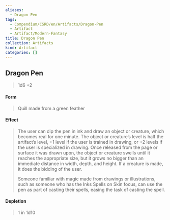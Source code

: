 ```yaml
---
aliases:
  - Dragon Pen
tags:
  - Compendium/CSRD/en/Artifacts/Dragon-Pen
  - Artifact
  - Artifact/Modern-Fantasy
title: Dragon Pen
collection: Artifacts
kind: Artifact
categories: []
---
```

## Dragon Pen
>1d6 +2
#### Form
> Quill made from a green feather 

#### Effect
> The user can dip the pen in ink and draw an object or creature, which becomes real for one minute. The object or creature’s level is half the artifact’s level, +1 level if the user is trained in drawing, or +2 levels if the user is specialized in drawing. Once released from the page or surface it was drawn upon, the object or creature swells until it reaches the appropriate size, but it grows no bigger than an immediate distance in width, depth, and height. If a creature is made, it does the bidding of the user. 
>
>Someone familiar with magic made from drawings or illustrations, such as someone who has the Inks Spells on Skin focus, can use the pen as part of casting their spells, easing the task of casting the spell.
#### Depletion 
>1 in 1d10


